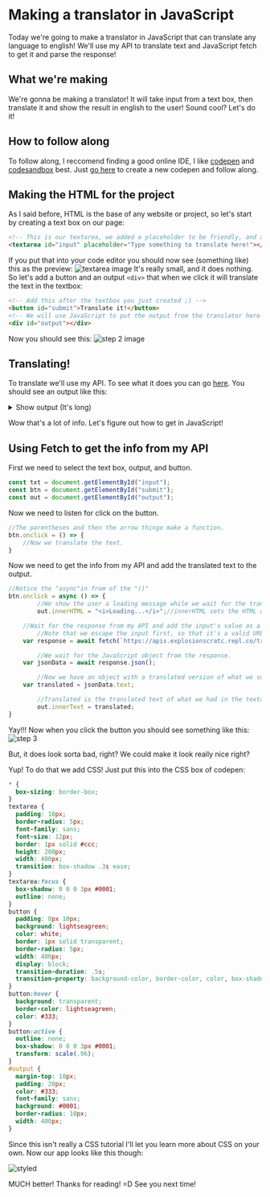 # Making a translator in JavaScript
Today we're going to make a translator in JavaScript that can translate any language to english! We'll use my API to translate text and JavaScript fetch to get it and parse the response!

## What we're making
We're gonna be making a translator! It will take input from a text box, then translate it and show the result in english to the user! Sound cool? Let's do it!

## How to follow along
To follow along, I reccomend finding a good online IDE, I like [codepen](https://cdpn.io) and [codesandbox](https://codesandbox.io) best. Just [go here](https://codepen.io/pen) to create a new codepen and follow along.

## Making the HTML for the project
As I said before, HTML is the base of any website or project, so let's start by creating a text box on our page:
```html
<!-- This is our textarea, we added a placeholder to be friendly, and an id of "input" so we can select it with JavaScript. -->
<textarea id="input" placeholder="Type something to translate here!"></textarea>
```
If you put that into your code editor you should now see (something like) this as the preview:
![textarea image](https://user-images.githubusercontent.com/61319150/114609364-587a3a00-9c64-11eb-91a3-df82b78d807d.png)
It's really small, and it does nothing. So let's add a button and an output `<div>` that when we click it will translate the text in the textbox:
```html
<!-- Add this after the textbox you just created ;) -->
<button id="submit">Translate it!</button>
<!-- We will use JavaScript to put the output from the translator here -->
<div id="output"></div>
```
Now you should see this:
![step 2 image](https://user-images.githubusercontent.com/61319150/114609709-b4dd5980-9c64-11eb-9550-6c6b2602609a.png)

## Translating!
To translate we'll use my API. To see what it does you can go [here](https://apis.explosionscratc.repl.co/translate?q=bonjour). You should see an output like this:
<details>
<summary>Show output (It's long)</summary>
```json
{
  "text": "Hello",
  "textArray": [
    "Hello"
  ],
  "pronunciation": "",
  "hasCorrectedLang": false,
  "src": "fr",
  "hasCorrectedText": false,
  "correctedText": "",
  "translations": [
    [
      "Hello!",
      [
        "Bonjour!",
        "Salut!",
        "Tiens!",
        "Allô!"
      ],
      null,
      0.7316156
    ],
    [
      "Hi!",
      [
        "Salut!",
        "Bonjour!",
        "Hé!"
      ],
      null,
      0.08469065
    ],
    [
      "Good morning!",
      [
        "Bonjour!"
      ],
      null,
      0.06595715
    ],
    [
      "Good afternoon!",
      [
        "Bonjour!"
      ],
      null,
      0.02749503
    ],
    [
      "How do you do?",
      [
        "Bonjour!",
        "Salut!",
        "Ça marche?"
      ]
    ],
    [
      "Hallo!",
      [
        "Bonjour!",
        "Tiens!",
        "Salut!",
        "Allô!"
      ]
    ],
    [
      "Hullo!",
      [
        "Tiens!",
        "Allô!",
        "Salut!",
        "Bonjour!"
      ]
    ],
    [
      "Welcome!",
      [
        "Salut!",
        "Bonjour!",
        "Soyez le bienvenu!"
      ]
    ]
  ],
  "raw": [
    [
      [
        "Hello",
        "bonjour",
        null,
        null,
        10
      ]
    ],
    [
      [
        "interjection",
        [
          "Hello!",
          "Hi!",
          "Good morning!",
          "Good afternoon!",
          "How do you do?",
          "Hallo!",
          "Hullo!",
          "Welcome!"
        ],
        [
          [
            "Hello!",
            [
              "Bonjour!",
              "Salut!",
              "Tiens!",
              "Allô!"
            ],
            null,
            0.7316156
          ],
          [
            "Hi!",
            [
              "Salut!",
              "Bonjour!",
              "Hé!"
            ],
            null,
            0.08469065
          ],
          [
            "Good morning!",
            [
              "Bonjour!"
            ],
            null,
            0.06595715
          ],
          [
            "Good afternoon!",
            [
              "Bonjour!"
            ],
            null,
            0.02749503
          ],
          [
            "How do you do?",
            [
              "Bonjour!",
              "Salut!",
              "Ça marche?"
            ]
          ],
          [
            "Hallo!",
            [
              "Bonjour!",
              "Tiens!",
              "Salut!",
              "Allô!"
            ]
          ],
          [
            "Hullo!",
            [
              "Tiens!",
              "Allô!",
              "Salut!",
              "Bonjour!"
            ]
          ],
          [
            "Welcome!",
            [
              "Salut!",
              "Bonjour!",
              "Soyez le bienvenu!"
            ]
          ]
        ],
        "Bonjour!",
        9
      ]
    ],
    "fr",
    null,
    null,
    [
      [
        "bonjour",
        null,
        [
          [
            "Hello",
            1000,
            true,
            false
          ]
        ],
        [
          [
            0,
            7
          ]
        ],
        "bonjour",
        0,
        0
      ]
    ],
    0.96875,
    [],
    [
      [
        "fr"
      ],
      null,
      [
        0.96875
      ],
      [
        "fr"
      ]
    ],
    null,
    null,
    [
      [
        "noun",
        [
          [
            [
              "salut"
            ],
            "18249536640417699715"
          ]
        ],
        "bonjour"
      ]
    ],
    [
      [
        "noun",
        [
          [
            "Souhait de bonne journée (adressé en arrivant, en rencontrant).",
            "18249536640417699715"
          ]
        ],
        "bonjour"
      ]
    ]
  ]
}
```
</details>

Wow that's a lot of info. Let's figure out how to get in JavaScript!

## Using Fetch to get the info from my API
First we need to select the text box, output, and button.
```js
const txt = document.getElementById("input");
const btn = document.getElementById("submit");
const out = document.getElementById("output");
```
Now we need to listen for click on the button.
```js
//The parentheses and then the arrow thingo make a function.
btn.onclick = () => {
	//Now we translate the text.
}
```
Now we need to get the info from my API and add the translated text to the output.
```js
//Notice the "async"in from of the "()"
btn.onclick = async () => {
        //We show the user a loading message while we wait for the translated text to load.
        out.innerHTML = "<i>Loading...</i>";//innerHTML sets the HTML of the output, while innerText sets the text.

	//Wait for the response from my API and add the input's value as a parameter in the URL.
        //Note that we escape the input first, so that it's a valid URL. This turns spaces info "%20" and other characters into valid URL characters too.
	var response = await fetch(`https://apis.explosionscratc.repl.co/translate?q=${escape(txt.value)}`);

        //We wait for the JavaScript object from the response.
	var jsonData = await response.json();

        //Now we have an object with a translated version of what we submitted originally.
	var translated = jsonData.text;

        //Translated is the translated text of what we had in the textarea, so we need to display it to the user in the output div.
        out.innerText = translated;
}
```
Yay!!! Now when you click the button you should see something like this:
![step 3](https://user-images.githubusercontent.com/61319150/114612104-4e0d6f80-9c67-11eb-8b68-6835eac29b17.png)

But, it does look sorta bad, right? We could make it look really nice right? 

Yup! To do that we add CSS! Just put this into the CSS box of codepen:
```css
* {
  box-sizing: border-box;
}
textarea {
  padding: 10px;
  border-radius: 5px;
  font-family: sans;
  font-size: 12px;
  border: 1px solid #ccc;
  height: 200px;
  width: 400px;
  transition: box-shadow .3s ease;
}
textarea:focus {
  box-shadow: 0 0 0 3px #0001;
  outline: none;
}
button {
  padding: 8px 10px;
  background: lightseagreen;
  color: white;
  border: 1px solid transparent;
  border-radius: 5px;
  width: 400px;
  display: block;
  transition-duration: .5s;
  transition-property: background-color, border-color, color, box-shadow, transform;
}
button:hover {
  background: transparent;
  border-color: lightseagreen;
  color: #333;
}
button:active {
  outline: none;
  box-shadow: 0 0 0 3px #0001;
  transform: scale(.96);
}
#output {
  margin-top: 10px;
  padding: 20px;
  color: #333;
  font-family: sans;
  background: #0001;
  border-radius: 10px;
  width: 400px;
}
```
Since this isn't really a CSS tutorial I'll let you learn more about CSS on your own. Now our app looks like this though:

![styled](https://user-images.githubusercontent.com/61319150/114612922-5b772980-9c68-11eb-8c75-014c42a47697.png)  

MUCH better! Thanks for reading! =D See you next time!  